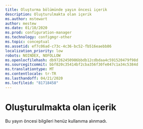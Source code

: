 ```yaml
---
title: Oluşturma bölümünde yayın öncesi içerik
description: Oluşturulmakta olan içerik
ms.author: mstewart
author: mestew
ms.date: 01/10/2020
ms.prod: configuration-manager
ms.technology: configmgr-other
ms.topic: conceptual
ms.assetid: ef7c06ad-c73c-4c36-bc52-fb516eaebb86
localization_priority: low
robots: NOINDEX, NOFOLLOW
ms.openlocfilehash: db97262450986bbdb12cdbdaa4c591520479f98d
ms.sourcegitcommit: bbf820c35414bf2cba356f30fe047c1a34c5384d
ms.translationtype: MT
ms.contentlocale: tr-TR
ms.lasthandoff: 04/21/2020
ms.locfileid: "81718458"
---
```

# <a name="content-under-construction"></a>Oluşturulmakta olan içerik

Bu yayın öncesi bilgileri henüz kullanıma alınmadı.
